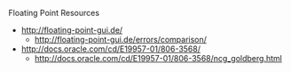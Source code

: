 Floating Point Resources
* http://floating-point-gui.de/
  * http://floating-point-gui.de/errors/comparison/
* http://docs.oracle.com/cd/E19957-01/806-3568/
  * http://docs.oracle.com/cd/E19957-01/806-3568/ncg_goldberg.html
